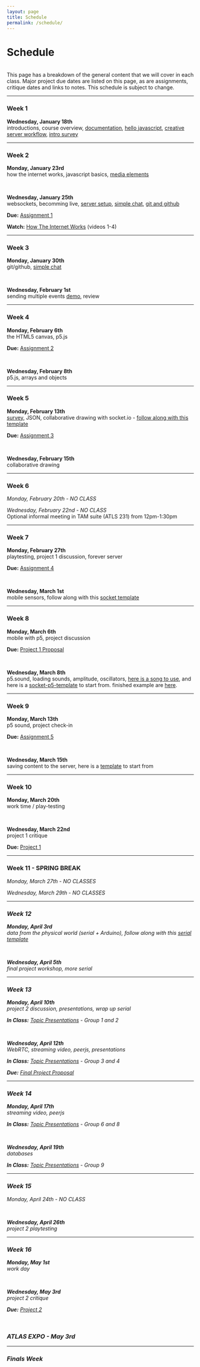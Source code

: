 ```yaml
---
layout: page
title: Schedule
permalink: /schedule/
---
```



# Schedule

<br>
This page has a breakdown of the general content that we will cover in each class. Major project due dates are listed on this page, as are assignments, critique dates and links to notes. This schedule is subject to change.


<hr>


### Week 1
<span class="ass">**Wednesday, January 18th**</span> <br> introductions, course overview, <span class="link">[documentation](/rtw-s17/blogs)</span>, <span class="link">[hello javascript](/rtw-s17/js101)</span>, <span class="link">[creative server workflow](/rtw-s17/creative)</span>, <span class="link">[intro survey](https://docs.google.com/a/colorado.edu/forms/d/e/1FAIpQLSdZzXygwWHYUm1ahCp5pHHhdaoTC1gxYZDl8iEwFFO3R7UYWA/viewform)</span>

<hr>

### Week 2
<span class="ass">**Monday, January 23rd**</span> <br> how the internet works, javascript basics, <span class="link">[media elements](/rtw-s17/media)</span>

<br>

<span class="ass">**Wednesday, January 25th**</span> <br> websockets, becomming live, <span class="link">[server setup](/rtw-s17/setup)</span>, <span class="link">[simple chat](/rtw-s17/simple-chat)</span>, <span class="link">[git and github](/rtw-s17/github)</span>

<span class="due"><i class="fa fa-star-o" aria-hidden="true"></i>**Due:**</span> <span class="link">[Assignment 1](/rtw-s17/assignment-1)</span>

<span class="due"><i class="fa fa-hand-o-right" aria-hidden="true"></i>**Watch:**</span> <span class="link">[How The Internet Works](https://www.khanacademy.org/computing/computer-science/internet-intro#internet-works-intro)</span> (videos 1-4)

<hr>

### Week 3
<span class="ass">**Monday, January 30th**</span> <br> git/github, <span class="link">[simple chat](/rtw-s17/simple-chat)</span>

<br>

<span class="ass">**Wednesday, February 1st**</span> <br> sending multiple events <span class="link">[demo](../img/many-messages-template.zip)</span>, review

<hr>

### Week 4
<span class="ass">**Monday, February 6th**</span> <br> the HTML5 canvas, p5.js

<span class="due"><i class="fa fa-star-o" aria-hidden="true"></i>**Due:**</span> <span class="ass">[Assignment 2](/rtw-s17/assignment-2)</span>

<br>

<span class="ass">**Wednesday, February 8th**</span> <br> p5.js, arrays and objects

<hr>

### Week 5
<span class="ass">**Monday, February 13th**</span> <br> <span class="link">[survey](https://docs.google.com/forms/d/e/1FAIpQLSd30aiktRl9lDR0MM6JkulD4Nf8tFbw5sPX8bJMr0fMJaXx0Q/viewform)</span>, JSON, collaborative drawing with socket.io - <span class="link">[follow along with this template](../img/socket-drawing-template.zip)</span>

<span class="due"><i class="fa fa-star-o" aria-hidden="true"></i>**Due:**</span> <span class="ass">[Assignment 3](/rtw-s17/assignment-3)</span>

<br>

<span class="ass">**Wednesday, February 15th**</span> <br> collaborative drawing

<hr>

### Week 6
<i>Monday, February 20th - NO CLASS</i>

<i>Wednesday, February 22nd - NO CLASS</i><br>
Optional informal meeting in TAM suite (ATLS 231) from 12pm-1:30pm

<hr>

### Week 7
<span class="ass">**Monday, February 27th**</span><br> playtesting, project 1 discussion, forever server

<span class="due"><i class="fa fa-star-o" aria-hidden="true"></i>**Due:**</span> <span class="ass">[Assignment 4](/rtw-s17/assignment-4)</span>

<br>

<span class="ass">**Wednesday, March 1st**</span> <br> mobile sensors, follow along with this <span class="link">[socket template](../img/socket-template.zip)</span>

<hr>

### Week 8
<span class="ass">**Monday, March 6th**</span> <br> mobile with p5, project discussion

<span class="due"><i class="fa fa-star-o" aria-hidden="true"></i>**Due:**</span> <span class="ass">[Project 1 Proposal](/rtw-s17/project-1)</span>

<br>

<span class="ass">**Wednesday, March 8th**</span> <br> p5.sound, loading sounds, amplitude, oscillators, <span class="link">[here is a song to use](../img/song.zip)</span>, and here is a <span class="link">[socket-p5-template](../img/socket-p5-template.zip)</span> to start from. finished example are <span class="link">[here](https://github.com/coloringchaos/rtw-example-code)</span>. 

<!-- , generating data with p5, saving content to the server -->

<hr>

### Week 9
<span class="ass">**Monday, March 13th**</span> <br> p5 sound, project check-in<!-- chrome extensions -->

<span class="due"><i class="fa fa-star-o" aria-hidden="true"></i>**Due:**</span> <span class="ass">[Assignment 5](/rtw-s17/assignment-5)</span>

<br>

<span class="ass">**Wednesday, March 15th**</span> <br> saving content to the server, here is a <span class="link">[template](../img/saving-json.zip)</span> to start from

<hr>

### Week 10
<span class="ass">**Monday, March 20th**</span> <br> work time / play-testing

<br>

<span class="ass">**Wednesday, March 22nd**</span> <br> project 1 critique

<span class="due"><i class="fa fa-star" aria-hidden="true"></i>**Due:**</span> <span class="ass">[Project 1](/rtw-s17/project-1)</span>
<hr>

### Week 11 - SPRING BREAK
<i>Monday, March 27th - NO CLASSES</i>

<i>Wednesday, March 29th  - NO CLASSES<i>

<hr>

### Week 12
<span class="ass">**Monday, April 3rd**</span> <br> data from the physical world (serial + Arduino), follow along with this <span class="link">[serial template](../img/serial-template.zip)</span>

<!-- HTML5 audio and video with WebRTC, webRTC data channels -->

<br>

<span class="ass">**Wednesday, April 5th**</span> <br>final project workshop, more serial

<!-- audio / video, running a server with peer.js -->

<hr>

### Week 13
<span class="ass">**Monday, April 10th**</span> <br> project 2 discussion, presentations, wrap up serial

<span class="due"><i class="fa fa-star-o" aria-hidden="true"></i>**In Class:**</span> <span class="ass">[Topic Presentations](/rtw-s17/topics)</span> - Group 1 and 2

<!-- <span class="due"><i class="fa fa-star-o" aria-hidden="true"></i>**Due:**</span> <span class="ass">[Assignment 6]()</span> -->

<br>

<span class="ass">**Wednesday, April 12th**</span> <br> WebRTC, streaming video, peerjs, presentations

<span class="due"><i class="fa fa-star-o" aria-hidden="true"></i>**In Class:**</span> <span class="ass">[Topic Presentations](/rtw-s17/topics)</span> - Group 3 and 4

<span class="due"><i class="fa fa-star-o" aria-hidden="true"></i>**Due:**</span> <span class="ass">[Final Project Proposal]()</span>

<hr>

### Week 14
<span class="ass">**Monday, April 17th**</span> <br> streaming video, peerjs

<span class="due"><i class="fa fa-star-o" aria-hidden="true"></i>**In Class:**</span> <span class="ass">[Topic Presentations](/rtw-s17/topics)</span> - Group 6 and 8

<br>

<span class="ass">**Wednesday, April 19th**</span> <br> databases

<span class="due"><i class="fa fa-star-o" aria-hidden="true"></i>**In Class:**</span> <span class="ass">[Topic Presentations](/rtw-s17/topics)</span> - Group 9


<hr>

### Week 15
<i>Monday, April 24th - NO CLASS</i>

<br>

<span class="ass">**Wednesday, April 26th**</span> <br> project 2 playtesting

<hr>

### Week 16
<span class="ass">**Monday, May 1st**</span> <br> work day

<br>

<span class="ass">**Wednesday, May 3rd**</span> <br> project 2 critique

<span class="due"><i class="fa fa-star" aria-hidden="true"></i>**Due:**</span> <span class="ass">[Project 2]()</span>

<br>

### ATLAS EXPO - May 3rd 

<!-- <span class="ass">**Wednesday, May 3rd**</span> <br> ATLAS EXPO -->


<hr>


### Finals Week

<!-- <span class="due"><i class="fa fa-star-o" aria-hidden="true"></i>**Due:**</span> <span class="ass">[Assignment 8]()</span> -->
